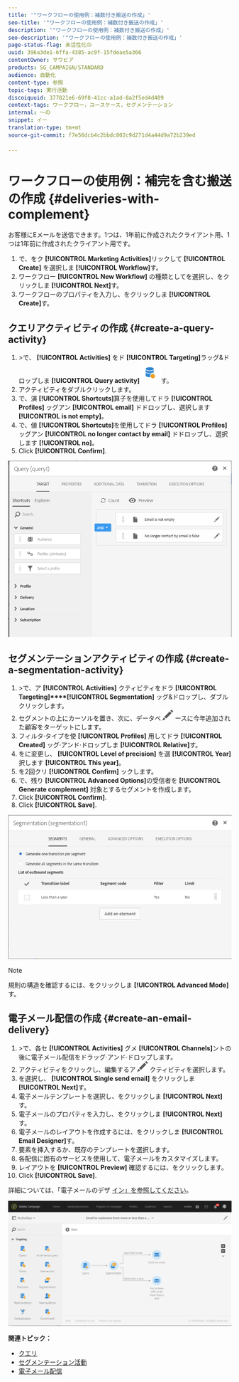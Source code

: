 ```yaml
---
title: '"ワークフローの使用例：補数付き搬送の作成」'
seo-title: '"ワークフローの使用例：補数付き搬送の作成」'
description: '"ワークフローの使用例：補数付き搬送の作成」'
seo-description: '"ワークフローの使用例：補数付き搬送の作成」'
page-status-flag: 未活性化の
uuid: 396a3de1-6ffa-4385-ac9f-15fdeae5a366
contentOwner: サウビア
products: SG_CAMPAIGN/STANDARD
audience: 自動化
content-type: 参照
topic-tags: 実行活動
discoiquuid: 377821e6-69f8-41cc-a1ad-8a2f5ed4d409
context-tags: ワークフロー，ユースケース，セグメンテーション
internal: 〜の
snippet: イー
translation-type: tm+mt
source-git-commit: f7e56dcb4c2bbdc802c9d271d4a44d9a72b239ed

---
```



# ワークフローの使用例：補完を含む搬送の作成 {#deliveries-with-complement}

お客様にEメールを送信できます。1つは、1年前に作成されたクライアント用、1つは1年前に作成されたクライアント用です。

1. で、をク **[!UICONTROL Marketing Activities]**&#x200B;リックして **[!UICONTROL Create]** を選択しま **[!UICONTROL Workflow]**&#x200B;す。
1. ワークフロー **[!UICONTROL New Workflow]** の種類としてを選択し、をクリックしま **[!UICONTROL Next]**&#x200B;す。
1. ワークフローのプロパティを入力し、をクリックしま **[!UICONTROL Create]**&#x200B;す。

## クエリアクティビティの作成 {#create-a-query-activity}

1. &gt;で、 **[!UICONTROL Activities]** をド **[!UICONTROL Targeting]**&#x200B;ラッグ&amp;ドロップしま **[!UICONTROL Query activity]**![](assets/query.png)す。
1. アクティビティをダブルクリックします。
1. で、演 **[!UICONTROL Shortcuts]**&#x200B;算子を使用してドラ **[!UICONTROL Profiles]** ッグアン **[!UICONTROL email]** ドドロップし、選択します **[!UICONTROL is not empty]**。
1. で、値 **[!UICONTROL Shortcuts]**&#x200B;を使用してドラ **[!UICONTROL Profiles]** ッグアン **[!UICONTROL no longer contact by email]** ドドロップし、選択します **[!UICONTROL no]**。
1. Click **[!UICONTROL Confirm]**.

![](assets/wf-complement-query.png)

## セグメンテーションアクティビティの作成 {#create-a-segmentation-activity}

1. &gt;で、ア **[!UICONTROL Activities]** クティビティをドラ **[!UICONTROL Targeting]****[!UICONTROL Segmentation]** ッグ&amp;ドロップし、ダブルクリックします。
1. セグメントの上にカーソルを置き、次に、データベ ![](assets/edit_darkgrey-24px.png) ースに今年追加された顧客をターゲットにします。
1. フィルタ·タイプを使 **[!UICONTROL Profiles]** 用してドラ **[!UICONTROL Created]** ッグ·アンド·ドロップしま **[!UICONTROL Relative]**&#x200B;す。
1. をに変更し、 **[!UICONTROL Level of precision]** を選 **[!UICONTROL Year]** 択します **[!UICONTROL This year]**。
1. を2回クリ **[!UICONTROL Confirm]** ックします。
1. で、残り **[!UICONTROL Advanced Options]**&#x200B;の受信者を **[!UICONTROL Generate complement]** 対象とするセグメントを作成します。
1. Click **[!UICONTROL Confirm]**.
1. Click **[!UICONTROL Save]**.

![](assets/wf-complement-segmentation.png)

>[!NOTE]
>
>規則の構造を確認するには、をクリックしま **[!UICONTROL Advanced Mode]**&#x200B;す。

## 電子メール配信の作成 {#create-an-email-delivery}

1. &gt;で、各セ **[!UICONTROL Activities]** グメ **[!UICONTROL Channels]**&#x200B;ントの後に電子メール配信をドラッグ·アンド·ドロップします。
1. アクティビティをクリックし、編集するア ![](assets/edit_darkgrey-24px.png) クティビティを選択します。
1. を選択し、 **[!UICONTROL Single send email]** をクリックしま **[!UICONTROL Next]**&#x200B;す。
1. 電子メールテンプレートを選択し、をクリックしま **[!UICONTROL Next]**&#x200B;す。
1. 電子メールのプロパティを入力し、をクリックしま **[!UICONTROL Next]**&#x200B;す。
1. 電子メールのレイアウトを作成するには、をクリックしま **[!UICONTROL Email Designer]**&#x200B;す。
1. 要素を挿入するか、既存のテンプレートを選択します。
1. 各配信に固有のサービスを使用して、電子メールをカスタマイズします。
1. レイアウトを **[!UICONTROL Preview]** 確認するには、をクリックします。
1. Click **[!UICONTROL Save]**.

詳細については、「電子メールのデザ [イン」を参照してください](../../designing/using/designing-from-scratch.md#designing-an-email-content-from-scratch)。

![](assets/wf-deliveries-with-a-complement.png)

**関連トピック：**

* [クエリ](../../automating/using/query.md)
* [セグメンテーション活動](../../automating/using/segmentation.md)
* [電子メール配信](../../automating/using/email-delivery.md)
